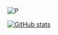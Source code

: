 ![P](https://github-profile-trophy.vercel.app/?username=ryo-ma&theme=flat)

[![GitHub stats](https://github-readme-stats.vercel.app/api?username=3job)](https://github.com/anuraghazra/github-readme-stats)
